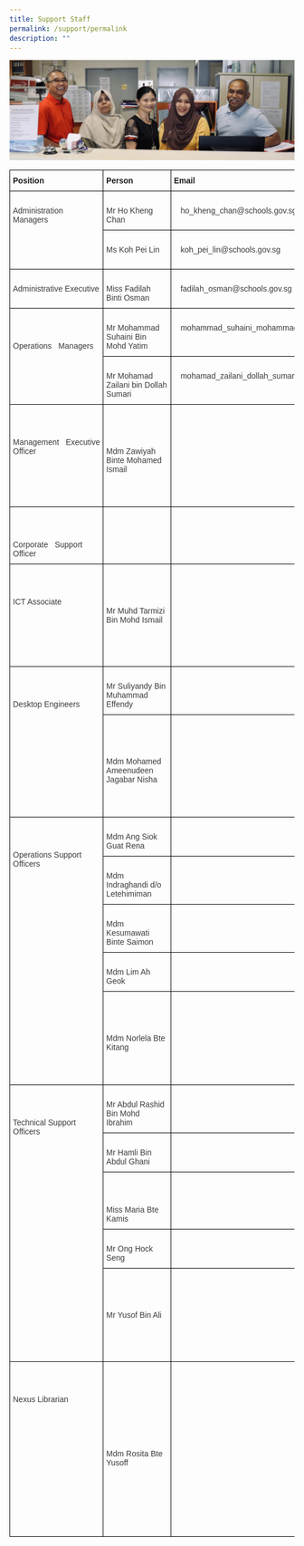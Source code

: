 ```yaml
---
title: Support Staff
permalink: /support/permalink
description: ""
---
```

![](/images/support.jpg)
<style type="text/css">
.tg  {border-collapse:collapse;border-spacing:0;}
.tg td{border-color:black;border-style:solid;border-width:1px;font-family:Arial, sans-serif;font-size:14px;
  overflow:hidden;padding:10px 5px;word-break:normal;}
.tg th{border-color:black;border-style:solid;border-width:1px;font-family:Arial, sans-serif;font-size:14px;
  font-weight:normal;overflow:hidden;padding:10px 5px;word-break:normal;}
.tg .tg-1wig{font-weight:bold;text-align:left;vertical-align:top}
.tg .tg-t24n{color:#3A3A3A;text-align:left;vertical-align:top}
.tg .tg-0lax{text-align:left;vertical-align:top}
</style>
<table class="tg">
<thead>
  <tr>
    <th class="tg-1wig">Position</th>
    <th class="tg-1wig">Person</th>
    <th class="tg-1wig">Email </th>
    <th class="tg-1wig">Phone</th>
  </tr>
</thead>
<tbody>
  <tr>
    <td class="tg-t24n" rowspan="2">   <br>  Administration   Managers</td>
    <td class="tg-t24n">   <br> Mr Ho Kheng Chan </td>
    <td class="tg-t24n">&nbsp;&nbsp;&nbsp;<br>&nbsp;&nbsp;&nbsp;ho_kheng_chan@schools.gov.sg</td>
    <td class="tg-t24n">&nbsp;&nbsp;&nbsp;<br>&nbsp;&nbsp;&nbsp;6446&nbsp;&nbsp;&nbsp;3301 ext 113</td>
  </tr>
  <tr>
    <td class="tg-t24n">   <br> Ms Koh Pei Lin </td>
    <td class="tg-t24n">&nbsp;&nbsp;&nbsp;<br>&nbsp;&nbsp;&nbsp;koh_pei_lin@schools.gov.sg</td>
    <td class="tg-t24n">&nbsp;&nbsp;&nbsp;<br>&nbsp;&nbsp;&nbsp;6446&nbsp;&nbsp;&nbsp;3301 ext 114</td>
  </tr>
  <tr>
    <td class="tg-t24n">   <br>  Administrative   Executive</td>
    <td class="tg-t24n">   <br> Miss Fadilah Binti Osman</td>
    <td class="tg-t24n">&nbsp;&nbsp;&nbsp;<br>&nbsp;&nbsp;&nbsp;fadilah_osman@schools.gov.sg</td>
    <td class="tg-t24n">&nbsp;&nbsp;&nbsp;<br>&nbsp;&nbsp;&nbsp;6446 3301 ext&nbsp;&nbsp;&nbsp;166</td>
  </tr>
  <tr>
    <td class="tg-t24n" rowspan="2">&nbsp;&nbsp;&nbsp;<br><br>&nbsp;&nbsp;&nbsp;<br>Operations&nbsp;&nbsp;&nbsp;Managers&nbsp;&nbsp;&nbsp;</td>
    <td class="tg-t24n">   <br> Mr Mohammad Suhaini Bin Mohd Yatim </td>
    <td class="tg-t24n">&nbsp;&nbsp;&nbsp;<br>&nbsp;&nbsp;&nbsp;mohammad_suhaini_mohammad_yatim@moe.edu.sg</td>
    <td class="tg-t24n">&nbsp;&nbsp;&nbsp;<br>&nbsp;&nbsp;&nbsp;6446&nbsp;&nbsp;&nbsp;3301 ext 116</td>
  </tr>
  <tr>
    <td class="tg-t24n">   <br> Mr Mohamad Zailani bin Dollah Sumari </td>
    <td class="tg-t24n">&nbsp;&nbsp;&nbsp;<br>&nbsp;&nbsp;&nbsp;mohamad_zailani_dollah_sumari@moe.edu.sg</td>
    <td class="tg-t24n">&nbsp;&nbsp;&nbsp;<br>&nbsp;&nbsp;&nbsp;6446&nbsp;&nbsp;&nbsp;3301 ext 139</td>
  </tr>
  <tr>
    <td class="tg-t24n">&nbsp;&nbsp;&nbsp;<br><br>&nbsp;&nbsp;&nbsp;<br>Management&nbsp;&nbsp;&nbsp;Executive Officer&nbsp;&nbsp;&nbsp;</td>
    <td class="tg-t24n">&nbsp;&nbsp;&nbsp;<br><br>&nbsp;&nbsp;&nbsp;<br>&nbsp;&nbsp;&nbsp;<br><span style="font-weight:inherit;font-style:inherit">Mdm Zawiyah Binte Mohamed Ismail </span>&nbsp;&nbsp;&nbsp;<br>&nbsp;&nbsp;&nbsp;<br>&nbsp;&nbsp;&nbsp;<br>&nbsp;&nbsp;&nbsp;&nbsp;&nbsp;&nbsp;</td>
    <td class="tg-t24n"> </td>
    <td class="tg-0lax"> </td>
  </tr>
  <tr>
    <td class="tg-t24n">&nbsp;&nbsp;&nbsp;<br><br>&nbsp;&nbsp;&nbsp;<br>Corporate&nbsp;&nbsp;&nbsp;Support Officer&nbsp;&nbsp;&nbsp;</td>
    <td class="tg-0lax"> </td>
    <td class="tg-0lax"> </td>
    <td class="tg-0lax"> </td>
  </tr>
  <tr>
    <td class="tg-t24n">&nbsp;&nbsp;&nbsp;<br><br>&nbsp;&nbsp;&nbsp;<br>ICT Associate&nbsp;&nbsp;&nbsp;</td>
    <td class="tg-t24n">&nbsp;&nbsp;&nbsp;<br><br>&nbsp;&nbsp;&nbsp;<br>&nbsp;&nbsp;&nbsp;<br><span style="font-weight:inherit;font-style:inherit">Mr Muhd Tarmizi Bin Mohd Ismail </span>&nbsp;&nbsp;&nbsp;<br>&nbsp;&nbsp;&nbsp;<br>&nbsp;&nbsp;&nbsp;<br>&nbsp;&nbsp;&nbsp;&nbsp;&nbsp;&nbsp;</td>
    <td class="tg-0lax"> </td>
    <td class="tg-0lax"> </td>
  </tr>
  <tr>
    <td class="tg-t24n" rowspan="2">   <br><br>   <br>Desktop Engineers   </td>
    <td class="tg-t24n">   <br> Mr Suliyandy Bin Muhammad Effendy</td>
    <td class="tg-0lax"> </td>
    <td class="tg-0lax"> </td>
  </tr>
  <tr>
    <td class="tg-t24n">&nbsp;&nbsp;&nbsp;<br><br>&nbsp;&nbsp;&nbsp;<br>&nbsp;&nbsp;&nbsp;<br><span style="font-weight:inherit;font-style:inherit">Mdm Mohamed Ameenudeen Jagabar Nisha</span>&nbsp;&nbsp;&nbsp;<br>&nbsp;&nbsp;&nbsp;<br>&nbsp;&nbsp;&nbsp;<br>&nbsp;&nbsp;&nbsp;&nbsp;&nbsp;&nbsp;</td>
    <td class="tg-0lax"> </td>
    <td class="tg-0lax"> </td>
  </tr>
  <tr>
    <td class="tg-t24n" rowspan="5">   <br><br>   <br>Operations Support Officers   </td>
    <td class="tg-t24n">   <br> Mdm Ang Siok Guat Rena</td>
    <td class="tg-0lax"> </td>
    <td class="tg-0lax"> </td>
  </tr>
  <tr>
    <td class="tg-t24n">   <br> Mdm Indraghandi d/o Letehimiman</td>
    <td class="tg-0lax"> </td>
    <td class="tg-0lax"> </td>
  </tr>
  <tr>
    <td class="tg-t24n">   <br> Mdm Kesumawati Binte Saimon</td>
    <td class="tg-0lax"> </td>
    <td class="tg-0lax"> </td>
  </tr>
  <tr>
    <td class="tg-t24n">   <br> Mdm Lim Ah Geok</td>
    <td class="tg-0lax"> </td>
    <td class="tg-0lax"> </td>
  </tr>
  <tr>
    <td class="tg-t24n">&nbsp;&nbsp;&nbsp;<br><br>&nbsp;&nbsp;&nbsp;<br>&nbsp;&nbsp;&nbsp;<br><span style="font-weight:inherit;font-style:inherit">Mdm Norlela Bte Kitang</span>&nbsp;&nbsp;&nbsp;<br>&nbsp;&nbsp;&nbsp;<br>&nbsp;&nbsp;&nbsp;<br>&nbsp;&nbsp;&nbsp;&nbsp;&nbsp;&nbsp;</td>
    <td class="tg-0lax"> </td>
    <td class="tg-0lax"> </td>
  </tr>
  <tr>
    <td class="tg-t24n" rowspan="5">   <br><br>   <br>Technical Support Officers   </td>
    <td class="tg-t24n">   <br> Mr Abdul Rashid Bin Mohd Ibrahim </td>
    <td class="tg-0lax"> </td>
    <td class="tg-0lax"> </td>
  </tr>
  <tr>
    <td class="tg-t24n">   <br> Mr Hamli Bin Abdul Ghani </td>
    <td class="tg-0lax"> </td>
    <td class="tg-0lax"> </td>
  </tr>
  <tr>
    <td class="tg-t24n">   <br><br>   <br> Miss Maria Bte Kamis </td>
    <td class="tg-0lax"> </td>
    <td class="tg-0lax"> </td>
  </tr>
  <tr>
    <td class="tg-t24n">   <br> Mr Ong Hock Seng </td>
    <td class="tg-0lax"> </td>
    <td class="tg-0lax"> </td>
  </tr>
  <tr>
    <td class="tg-t24n">&nbsp;&nbsp;&nbsp;<br><br>&nbsp;&nbsp;&nbsp;<br>&nbsp;&nbsp;&nbsp;<br><span style="font-weight:inherit;font-style:inherit">Mr Yusof Bin Ali </span>&nbsp;&nbsp;&nbsp;<br>&nbsp;&nbsp;&nbsp;<br>&nbsp;&nbsp;&nbsp;<br>&nbsp;&nbsp;&nbsp;&nbsp;&nbsp;&nbsp;</td>
    <td class="tg-0lax"> </td>
    <td class="tg-0lax"> </td>
  </tr>
  <tr>
    <td class="tg-t24n">   <br><br>   <br>Nexus Librarian   </td>
    <td class="tg-t24n">&nbsp;&nbsp;&nbsp;<br><br>&nbsp;&nbsp;&nbsp;<br><span style="font-weight:inherit;font-style:inherit">&nbsp;&nbsp;&nbsp;</span><br><span style="font-weight:inherit;font-style:inherit">&nbsp;&nbsp;&nbsp;</span><br><span style="font-weight:inherit;font-style:inherit">&nbsp;&nbsp;&nbsp;</span><br><span style="font-weight:inherit;font-style:inherit">&nbsp;&nbsp;&nbsp;</span><br><span style="font-weight:inherit;font-style:inherit">&nbsp;&nbsp;&nbsp;</span><br><span style="font-weight:inherit;font-style:inherit">&nbsp;&nbsp;&nbsp;</span><br><span style="font-weight:inherit;font-style:inherit">Mdm Rosita Bte Yusoff&nbsp;&nbsp;&nbsp;&nbsp;&nbsp;&nbsp;&nbsp;&nbsp;&nbsp;&nbsp;&nbsp;&nbsp;&nbsp;&nbsp;&nbsp;&nbsp;&nbsp;&nbsp;</span><br>&nbsp;&nbsp;&nbsp;<br><span style="font-weight:inherit;font-style:inherit">&nbsp;&nbsp;&nbsp;</span><br><span style="font-weight:inherit;font-style:inherit">&nbsp;&nbsp;&nbsp;</span><br><span style="font-weight:inherit;font-style:inherit">&nbsp;&nbsp;&nbsp;</span><br><span style="font-weight:inherit;font-style:inherit">&nbsp;&nbsp;&nbsp;</span><br><span style="font-weight:inherit;font-style:inherit">&nbsp;&nbsp;&nbsp;</span><br><span style="font-weight:inherit;font-style:inherit">&nbsp;&nbsp;&nbsp;&nbsp;&nbsp;&nbsp;&nbsp;&nbsp;&nbsp;&nbsp;&nbsp;&nbsp;&nbsp;&nbsp;&nbsp;</span>&nbsp;&nbsp;&nbsp;</td>
    <td class="tg-0lax"> </td>
    <td class="tg-0lax"> </td>
  </tr>
</tbody>
</table>
